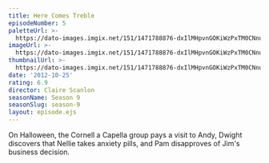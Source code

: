 ```yaml
---
title: Here Comes Treble
episodeNumber: 5
paletteUrl: >-
  https://dato-images.imgix.net/151/1471788876-dxIlMHpvnGOKiWzPxTM0CNnucyD.jpg?auto=enhance&ch=DPR%2CWidth&palette=json
imageUrl: >-
  https://dato-images.imgix.net/151/1471788876-dxIlMHpvnGOKiWzPxTM0CNnucyD.jpg?auto=compress%2Cformat&ch=DPR%2CWidth&w=500
thumbnailUrl: >-
  https://dato-images.imgix.net/151/1471788876-dxIlMHpvnGOKiWzPxTM0CNnucyD.jpg?auto=enhance&ch=DPR%2CWidth&fit=crop&fm=jpg&h=280&w=500
date: '2012-10-25'
rating: 6.9
director: Claire Scanlon
seasonName: Season 9
seasonSlug: season-9
layout: episode.ejs
---
```


On Halloween, the Cornell a Capella group pays a visit to Andy, Dwight discovers that Nellie takes anxiety pills, and Pam disapproves of Jim's business decision.